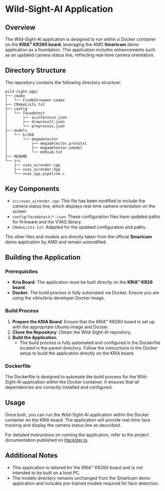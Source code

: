 # Wild-Sight-AI Application

## Overview

The Wild-Sight-AI application is designed to run within a Docker container on the **KRIA™ KR260 board**, leveraging the AMD **Smartcam** demo application as a foundation. This application includes enhancements such as an updated camera status line, reflecting real-time camera orientation.

## Directory Structure

The repository contains the following directory structure:
```
wild-sight-app/
├── cmake
│   └── FindGStreamer.cmake
├── CMakeLists.txt
├── config
│   └── facedetect
│       ├── aiinference.json
│       ├── drawresult.json
│       └── preprocess.json
├── models
│   └── kr260
│       └── megadetector
│           ├── megadetector.prototxt
│           ├── megadetector.xmodel
│           └── md5sum.txt
├── README
└── src
    ├── vvas_airender.cpp
    ├── vvas_airender.hpp
    └── vvas_xpp_pipeline.c
```

## Key Components

-	`src/vvas_airender.cpp`: This file has been modified to include the camera status line, which displays real-time camera orientation on the screen
-	`config/facedetect/*.json`: These configuration files have updated paths for firmware and the VVAS library.
- `CMakeLists.txt`: Adapted for the updated configuration and paths.

The other files and models are directly taken from the official **Smartcam** demo application by AMD and remain unmodified.

## Building the Application

### Prerequisites

-	**Kria Board**: The application must be built directly on the **KRIA™ KR26 board**.
- **Docker**: The build process is fully automated via Docker. Ensure you are using the xilinx/kria-developer Docker image.

### Build Process

1. **Prepare the KRIA Board**: Ensure that the KRIA™ KR260 board is set up with the appropriate Ubuntu image and Docker.
2. **Clone the Repository**: Obtain the Wild-Sight-AI repository.
3. **Build the Application**:
   - The build process is fully automated and configured in the Dockerfile located in the parent directory. Follow the instructions in the Docker setup to build the application directly on the KRIA board.

### Dockerfile

The Dockerfile is designed to automate the build process for the Wild-Sight-AI application within the Docker container. It ensures that all dependencies are correctly installed and configured.

## Usage

Once built, you can run the Wild-Sight-AI application within the Docker container on the KRIA board. The application will provide real-time face tracking and display the camera status line as described.

For detailed instructions on running the application, refer to the project documentation published on [Hackster.io](https://www.hackster.io/matjaz4/eagleeye-ai-smart-following-camera-with-face-recognition-1b0f65).

## Additional Notes

- This application is tailored for the KRIA™ KR260 board and is not intended to be built on a host PC.
- The models directory remains unchanged from the Smartcam demo application and includes pre-trained models required for face detection.

